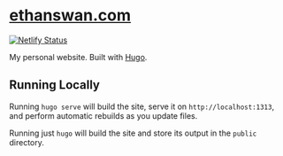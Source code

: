 # [ethanswan.com](https://ethanswan.com)

[![Netlify Status](https://api.netlify.com/api/v1/badges/5c5270e1-d609-4a19-9798-43c634a951e2/deploy-status)](https://app.netlify.com/sites/ethanswan/deploys)

My personal website. Built with [Hugo](https://gohugo.io).

## Running Locally

Running `hugo serve` will build the site, serve it on `http://localhost:1313`, and perform automatic rebuilds as you update files.

Running just `hugo` will build the site and store its output in the `public` directory.
